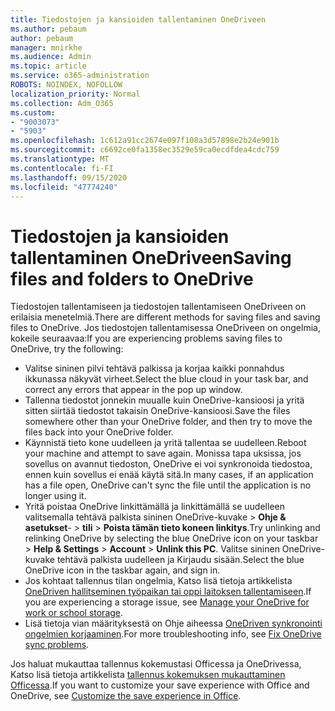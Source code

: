 ```yaml
---
title: Tiedostojen ja kansioiden tallentaminen OneDriveen
ms.author: pebaum
author: pebaum
manager: mnirkhe
ms.audience: Admin
ms.topic: article
ms.service: o365-administration
ROBOTS: NOINDEX, NOFOLLOW
localization_priority: Normal
ms.collection: Adm_O365
ms.custom:
- "9003073"
- "5903"
ms.openlocfilehash: 1c612a91cc2674e097f108a3d57898e2b24e901b
ms.sourcegitcommit: c6692ce0fa1358ec3529e59ca0ecdfdea4cdc759
ms.translationtype: MT
ms.contentlocale: fi-FI
ms.lasthandoff: 09/15/2020
ms.locfileid: "47774240"
---
```

# <a name="saving-files-and-folders-to-onedrive"></a><span data-ttu-id="cf501-102">Tiedostojen ja kansioiden tallentaminen OneDriveen</span><span class="sxs-lookup"><span data-stu-id="cf501-102">Saving files and folders to OneDrive</span></span>

<span data-ttu-id="cf501-103">Tiedostojen tallentamiseen ja tiedostojen tallentamiseen OneDriveen on erilaisia menetelmiä.</span><span class="sxs-lookup"><span data-stu-id="cf501-103">There are different methods for saving files and saving files to OneDrive.</span></span> <span data-ttu-id="cf501-104">Jos tiedostojen tallentamisessa OneDriveen on ongelmia, kokeile seuraavaa:</span><span class="sxs-lookup"><span data-stu-id="cf501-104">If you are experiencing problems saving files to OneDrive, try the following:</span></span>

- <span data-ttu-id="cf501-105">Valitse sininen pilvi tehtävä palkissa ja korjaa kaikki ponnahdus ikkunassa näkyvät virheet.</span><span class="sxs-lookup"><span data-stu-id="cf501-105">Select the blue cloud in your task bar, and correct any errors that appear in the pop up window.</span></span>
- <span data-ttu-id="cf501-106">Tallenna tiedostot jonnekin muualle kuin OneDrive-kansioosi ja yritä sitten siirtää tiedostot takaisin OneDrive-kansioosi.</span><span class="sxs-lookup"><span data-stu-id="cf501-106">Save the files somewhere other than your OneDrive folder, and then try to move the files back into your OneDrive folder.</span></span>
- <span data-ttu-id="cf501-107">Käynnistä tieto kone uudelleen ja yritä tallentaa se uudelleen.</span><span class="sxs-lookup"><span data-stu-id="cf501-107">Reboot your machine and attempt to save again.</span></span> <span data-ttu-id="cf501-108">Monissa tapa uksissa, jos sovellus on avannut tiedoston, OneDrive ei voi synkronoida tiedostoa, ennen kuin sovellus ei enää käytä sitä.</span><span class="sxs-lookup"><span data-stu-id="cf501-108">In many cases, if an application has a file open, OneDrive can't sync the file until the application is no longer using it.</span></span>    
- <span data-ttu-id="cf501-109">Yritä poistaa OneDrive linkittämällä ja linkittämällä se uudelleen valitsemalla tehtävä palkista sininen OneDrive-kuvake > **Ohje & asetukset**-  >  **tili**  >  **Poista tämän tieto koneen linkitys**.</span><span class="sxs-lookup"><span data-stu-id="cf501-109">Try unlinking and relinking OneDrive by selecting the blue OneDrive icon on your taskbar > **Help & Settings** > **Account** > **Unlink this PC**.</span></span> <span data-ttu-id="cf501-110">Valitse sininen OneDrive-kuvake tehtävä palkista uudelleen ja Kirjaudu sisään.</span><span class="sxs-lookup"><span data-stu-id="cf501-110">Select the blue OneDrive icon in the taskbar again, and sign in.</span></span>
- <span data-ttu-id="cf501-111">Jos kohtaat tallennus tilan ongelmia, Katso lisä tietoja artikkelista [OneDriven hallitseminen työpaikan tai oppi laitoksen tallentamiseen](https://support.microsoft.com/office/manage-your-onedrive-for-work-or-school-storage-31519161-059c-4764-b6f8-f5cd29f7fe68).</span><span class="sxs-lookup"><span data-stu-id="cf501-111">If you are experiencing a storage issue, see [Manage your OneDrive for work or school storage](https://support.microsoft.com/office/manage-your-onedrive-for-work-or-school-storage-31519161-059c-4764-b6f8-f5cd29f7fe68).</span></span>
- <span data-ttu-id="cf501-112">Lisä tietoja vian määrityksestä on Ohje aiheessa [OneDriven synkronointi ongelmien korjaaminen](https://docs.microsoft.com/alchemyinsights/fix-onedrive-sync-issues).</span><span class="sxs-lookup"><span data-stu-id="cf501-112">For more troubleshooting info, see [Fix OneDrive sync problems](https://docs.microsoft.com/alchemyinsights/fix-onedrive-sync-issues).</span></span>  

<span data-ttu-id="cf501-113">Jos haluat mukauttaa tallennus kokemustasi Officessa ja OneDrivessa, Katso lisä tietoja artikkelista [tallennus kokemuksen mukauttaminen Officessa](https://support.microsoft.com/office/customize-the-save-experience-in-office-786200a7-f5f2-4d26-a3ae-b78c60dd5d3b).</span><span class="sxs-lookup"><span data-stu-id="cf501-113">If you want to customize your save experience with Office and OneDrive, see [Customize the save experience in Office](https://support.microsoft.com/office/customize-the-save-experience-in-office-786200a7-f5f2-4d26-a3ae-b78c60dd5d3b).</span></span>
